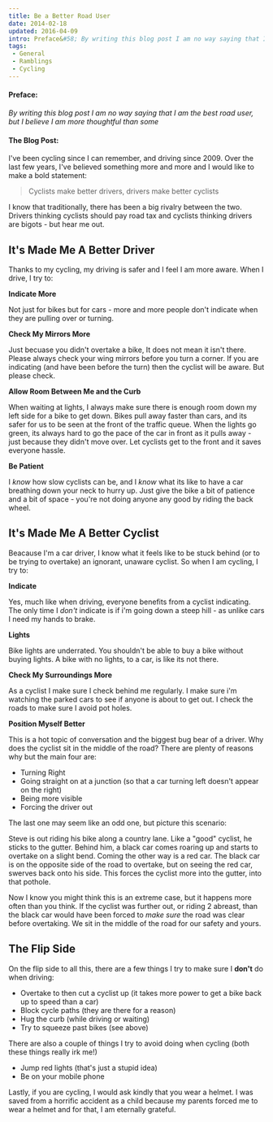 ```yaml
---
title: Be a Better Road User
date: 2014-02-18
updated: 2016-04-09
intro: Preface&#58; By writing this blog post I am no way saying that I am the best road user, but I believe I am more thoughtful than some The Blog Post&#58; ...
tags:
 - General
 - Ramblings
 - Cycling
---
```


<h4>Preface:</h4>

<p><em>By writing this blog post I am no way saying that I am the best road user, but I believe I am more thoughtful than some</em></p>



<h4>The Blog Post:</h4>



<p>I've been cycling since I can remember, and driving since 2009. Over the last few years, I've believed something more and more and I would like to make a bold statement:</p>



<blockquote>
Cyclists make better drivers, drivers make better cyclists<br>
</blockquote>



<p>I know that traditionally, there has been a big rivalry between the two. Drivers thinking cyclists should pay road tax and cyclists thinking drivers are bigots - but hear me out.</p>



<h2>It's Made Me A Better Driver</h2>



<p>Thanks to my cycling, my driving is safer and I feel I am more aware. When I drive, I try to:</p>



<p><strong>Indicate More</strong></p>



<p>Not just for bikes but for cars - more and more people don't indicate when they are pulling over or turning.</p>



<p><strong>Check My Mirrors More</strong></p>



<p>Just becuase you didn't overtake a bike, It does not mean it isn't there. Please always check your wing mirrors before you turn a corner. If you are indicating (and have been before the turn) then the cyclist will be aware. But please check.</p>



<p><strong>Allow Room Between Me and the Curb</strong></p>



<p>When waiting at lights, I always make sure there is enough room down my left side for a bike to get down. Bikes pull away faster than cars, and its safer for us to be seen at the front of the traffic queue. When the lights go green, its always hard to go the pace of the car in front as it pulls away - just because they didn't move over. Let cyclists get to the front and it saves everyone hassle.</p>



<p><strong>Be Patient</strong></p>



<p>I <em>know</em> how slow cyclists can be, and I <em>know</em> what its like to have a car breathing down your neck to hurry up. Just give the bike a bit of patience and a bit of space - you're not doing anyone any good by riding the back wheel.</p>



<h2>It's Made Me A Better Cyclist</h2>



<p>Beacause I'm a car driver, I know what it feels like to be stuck behind (or to be trying to overtake) an ignorant, unaware cyclist. So when I am cycling, I try to:</p>



<p><strong>Indicate</strong></p>



<p>Yes, much like when driving, everyone benefits from a cyclist indicating. The only time I <em>don't</em> indicate is if i'm going down a steep hill - as unlike cars I need my hands to brake.</p>



<p><strong>Lights</strong></p>



<p>Bike lights are underrated. You shouldn't be able to buy a bike without buying lights. A bike with no lights, to a car, is like its not there.</p>



<p><strong>Check My Surroundings More</strong></p>



<p>As a cyclist I make sure I check behind me regularly. I make sure i'm watching the parked cars to see if anyone is about to get out. I check the roads to make sure I avoid pot holes. </p>



<p><strong>Position Myself Better</strong></p>



<p>This is a hot topic of conversation and the biggest bug bear of a driver. Why does the cyclist sit in the middle of the road? There are plenty of reasons why but the main four are:</p>



<ul>
<li>Turning Right</li>
<li>Going straight on at a junction (so that a car turning left doesn't appear on the right)</li>
<li>Being more visible</li>
<li>Forcing the driver out</li>
</ul>



<p>The last one may seem like an odd one, but picture this scenario:</p>



<p>Steve is out riding his bike along a country lane. Like a "good" cyclist, he sticks to the gutter. Behind him, a black car comes roaring up and starts to overtake on a slight bend. Coming the other way is a red car. The black car is on the opposite side of the road to overtake, but on seeing the red car, swerves back onto his side. This forces the cyclist more into the gutter, into that pothole.</p>



<p>Now I know you might think this is an extreme case, but it happens more often than you think. If the cyclist was further out, or riding 2 abreast, than the black car would have been forced to <em>make sure</em> the road was clear before overtaking. We sit in the middle of the road for our safety and yours.</p>



<h2>The Flip Side</h2>



<p>On the flip side to all this, there are a few things I try to make sure I <strong>don't</strong> do when driving:</p>



<ul>
<li>Overtake to then cut a cyclist up (it takes more power to get a bike back up to speed than a car)</li>
<li>Block cycle paths (they are there for a reason)</li>
<li>Hug the curb (while driving or waiting)</li>
<li>Try to squeeze past bikes (see above)</li>
</ul>



<p>There are also a couple of things I try to avoid doing when cycling (both these things really irk me!)</p>



<ul>
<li>Jump red lights (that's just a stupid idea)</li>
<li>Be on your mobile phone</li>
</ul>



<p>Lastly, if you are cycling, I would ask kindly that you wear a helmet. I was saved from a horrific accident as a child because my parents forced me to wear a helmet and for that, I am eternally grateful.</p>